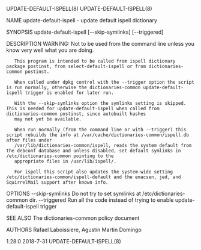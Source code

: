 UPDATE-DEFAULT-ISPELL(8)                                                                                                                                         UPDATE-DEFAULT-ISPELL(8)

NAME
       update-default-ispell - update default ispell dictionary

SYNOPSIS
        update-default-ispell [--skip-symlinks] [--triggered]

DESCRIPTION
       WARNING: Not to be used from the command line unless you know very well what you are doing.

       This program is intended to be called from ispell dictionary package postinst, from select-default-ispell or from dictionaries-common postinst.

       When called under dpkg control with the --trigger option the script is run normally, otherwise the dictionaries-common update-default-ispell trigger is enabled for later run.

       With the --skip-symlinks option the symlinks setting is skipped.  This is needed for update-default-ispell when called from dictionaries-common postinst, since autobuilt hashes
       may not yet be available.

       When run normally (from the command line or with --trigger) this script rebuilds the info at /var/cache/dictionaries-common/ispell.db after files under
       /var/lib/dictionaries-common/ispell, reads the system default from the debconf database and unless disabled, set default symlinks in /etc/dictionaries-common pointing to the
       appropriate files in /usr/lib/ispell/.

       For ispell this script also updates the system-wide setting /etc/dictionaries-common/ispell-default and the emacsen, jed, and SquirrelMail support after known info.

OPTIONS
        --skip-symlinks  Do not try to set symlinks at /etc/dictionaries-common dir.
        --triggered      Run all the code instead of trying to enable
                         update-default-ispell trigger

SEE ALSO
       The dictionaries-common policy document

AUTHORS
       Rafael Laboissiere, Agustin Martin Domingo

1.28.0                                                                                  2018-7-31                                                                UPDATE-DEFAULT-ISPELL(8)
